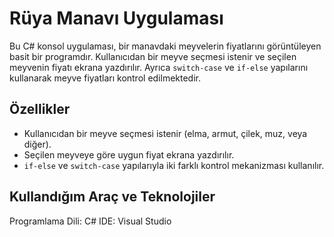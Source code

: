 # Rüya Manavı Uygulaması

Bu C# konsol uygulaması, bir manavdaki meyvelerin fiyatlarını görüntüleyen basit bir programdır. Kullanıcıdan bir meyve seçmesi istenir ve seçilen meyvenin fiyatı ekrana yazdırılır. Ayrıca `switch-case` ve `if-else` yapılarını kullanarak meyve fiyatları kontrol edilmektedir.

## Özellikler

- Kullanıcıdan bir meyve seçmesi istenir (elma, armut, çilek, muz, veya diğer).
- Seçilen meyveye göre uygun fiyat ekrana yazdırılır.
- `if-else` ve `switch-case` yapılarıyla iki farklı kontrol mekanizması kullanılır.

## Kullandığım Araç ve  Teknolojiler

Programlama Dili: C#
IDE: Visual Studio
